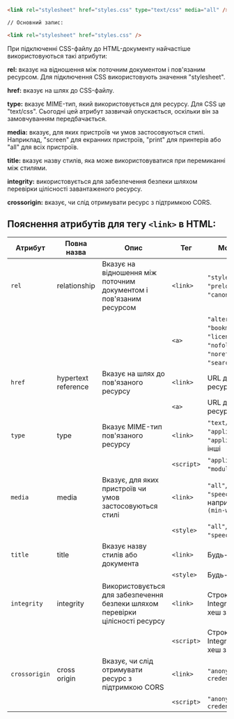 ```html
<link rel="stylesheet" href="styles.css" type="text/css" media="all" />

// Основний запис:

<link rel="stylesheet" href="styles.css" />
```

При підключенні CSS-файлу до HTML-документу найчастіше використовуються такі атрибути:

**rel:** вказує на відношення між поточним документом і пов'язаним ресурсом. Для підключення CSS використовують значення "stylesheet".

**href:** вказує на шлях до CSS-файлу.

**type:** вказує MIME-тип, який використовується для ресурсу. Для CSS це "text/css". Сьогодні цей атрибут зазвичай опускається, оскільки він за замовчуванням передбачається.

**media:** вказує, для яких пристроїв чи умов застосовуються стилі. Наприклад, "screen" для екранних пристроїв, "print" для принтерів або "all" для всіх пристроїв.

**title:** вказує назву стилів, яка може використовуватися при перемиканні між стилями.

**integrity:** використовується для забезпечення безпеки шляхом перевірки цілісності завантаженого ресурсу.

**crossorigin:** вказує, чи слід отримувати ресурс з підтримкою CORS.

## Пояснення атрибутів для тегу `<link>` в **HTML**:

| Атрибут       | Повна назва         | Опис                                                                          | Тег        | Можливі значення                                                                                                                                 |
| ------------- | ------------------- | ----------------------------------------------------------------------------- | ---------- | ------------------------------------------------------------------------------------------------------------------------------------------------ |
| `rel`         | relationship        | Вказує на відношення між поточним документом і пов'язаним ресурсом            | `<link>`   | `"stylesheet"`, `"icon"`, `"preload"`, `"alternate"`, `"canonical"`, інші                                                                        |
|               |                     |                                                                               | `<a>`      | `"alternate"`, `"author"`, `"bookmark"`, `"help"`, `"license"`, `"next"`, `"nofollow"`, `"noopener"`, `"noreferrer"`, `"prev"`, `"search"`, інші |
| `href`        | hypertext reference | Вказує на шлях до пов'язаного ресурсу                                         | `<link>`   | URL до файлу або ресурсу                                                                                                                         |
|               |                     |                                                                               | `<a>`      | URL до файлу або ресурсу                                                                                                                         |
| `type`        | type                | Вказує MIME-тип пов'язаного ресурсу                                           | `<link>`   | `"text/css"`, `"application/rss+xml"`, `"application/atom+xml"`, інші                                                                            |
|               |                     |                                                                               | `<script>` | `"application/javascript"`, `"module"`, інші                                                                                                     |
| `media`       | media               | Вказує, для яких пристроїв чи умов застосовуються стилі                       | `<link>`   | `"all"`, `"screen"`, `"print"`, `"speech"`, медіа-запити, наприклад `"screen and (min-width: 600px)"`                                            |
|               |                     |                                                                               | `<style>`  | `"all"`, `"screen"`, `"print"`, `"speech"`, медіа-запити                                                                                         |
| `title`       | title               | Вказує назву стилів або документа                                             | `<link>`   | Будь-який текст                                                                                                                                  |
|               |                     |                                                                               | `<style>`  | Будь-який текст                                                                                                                                  |
| `integrity`   | integrity           | Використовується для забезпечення безпеки шляхом перевірки цілісності ресурсу | `<link>`   | Строка SRI (Subresource Integrity), яка містить хеш значення файлу                                                                               |
|               |                     |                                                                               | `<script>` | Строка SRI (Subresource Integrity), яка містить хеш значення файлу                                                                               |
| `crossorigin` | cross origin        | Вказує, чи слід отримувати ресурс з підтримкою CORS                           | `<link>`   | `"anonymous"`, `"use-credentials"`                                                                                                               |
|               |                     |                                                                               | `<script>` | `"anonymous"`, `"use-credentials"`                                                                                                               |
